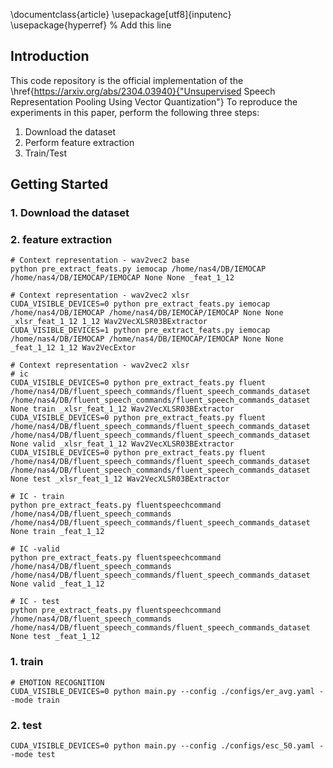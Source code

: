 \documentclass{article}
\usepackage[utf8]{inputenc}
\usepackage{hyperref} % Add this line

## Introduction
This code repository is the official implementation of the \href{https://arxiv.org/abs/2304.03940}{"Unsupervised Speech Representation Pooling Using Vector Quantization"}
To reproduce the experiments in this paper, perform the following three steps:
1. Download the dataset
2. Perform feature extraction
3. Train/Test

## Getting Started


### 1. Download the dataset




### 2. feature extraction
```
# Context representation - wav2vec2 base
python pre_extract_feats.py iemocap /home/nas4/DB/IEMOCAP /home/nas4/DB/IEMOCAP/IEMOCAP None None _feat_1_12

# Context representation - wav2vec2 xlsr
CUDA_VISIBLE_DEVICES=0 python pre_extract_feats.py iemocap /home/nas4/DB/IEMOCAP /home/nas4/DB/IEMOCAP/IEMOCAP None None _xlsr_feat_1_12 1_12 Wav2VecXLSR03BExtractor
CUDA_VISIBLE_DEVICES=1 python pre_extract_feats.py iemocap /home/nas4/DB/IEMOCAP /home/nas4/DB/IEMOCAP/IEMOCAP None None _feat_1_12 1_12 Wav2VecExtor

# Context representation - wav2vec2 xlsr
# ic
CUDA_VISIBLE_DEVICES=0 python pre_extract_feats.py fluent /home/nas4/DB/fluent_speech_commands/fluent_speech_commands_dataset /home/nas4/DB/fluent_speech_commands/fluent_speech_commands_dataset None train _xlsr_feat_1_12 Wav2VecXLSR03BExtractor
CUDA_VISIBLE_DEVICES=0 python pre_extract_feats.py fluent /home/nas4/DB/fluent_speech_commands/fluent_speech_commands_dataset /home/nas4/DB/fluent_speech_commands/fluent_speech_commands_dataset None valid _xlsr_feat_1_12 Wav2VecXLSR03BExtractor
CUDA_VISIBLE_DEVICES=0 python pre_extract_feats.py fluent /home/nas4/DB/fluent_speech_commands/fluent_speech_commands_dataset /home/nas4/DB/fluent_speech_commands/fluent_speech_commands_dataset None test _xlsr_feat_1_12 Wav2VecXLSR03BExtractor

# IC - train
python pre_extract_feats.py fluentspeechcommand /home/nas4/DB/fluent_speech_commands /home/nas4/DB/fluent_speech_commands/fluent_speech_commands_dataset None train _feat_1_12

# IC -valid
python pre_extract_feats.py fluentspeechcommand /home/nas4/DB/fluent_speech_commands /home/nas4/DB/fluent_speech_commands/fluent_speech_commands_dataset None valid _feat_1_12

# IC - test
python pre_extract_feats.py fluentspeechcommand /home/nas4/DB/fluent_speech_commands /home/nas4/DB/fluent_speech_commands/fluent_speech_commands_dataset None test _feat_1_12

```


### 1. train
```
# EMOTION RECOGNITION
CUDA_VISIBLE_DEVICES=0 python main.py --config ./configs/er_avg.yaml --mode train
```


### 2. test
```
CUDA_VISIBLE_DEVICES=0 python main.py --config ./configs/esc_50.yaml --mode test
```

